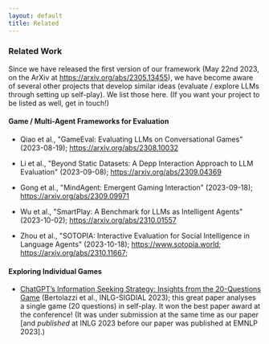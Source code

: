 ```yaml
---
layout: default
title: Related
---
```



### Related Work

Since we have released the first version of our framework (May 22nd 2023, on the ArXiv at <https://arxiv.org/abs/2305.13455>), we have become aware of several other projects that develop similar ideas (evaluate / explore LLMs through setting up self-play). We list those here. (If you want your project to be listed as well, get in touch!)


#### Game / Multi-Agent Frameworks for Evaluation

- Qiao et al., "GameEval: Evaluating LLMs on Conversational Games" (2023-08-19); <https://arxiv.org/abs/2308.10032>

- Li et al., "Beyond Static Datasets: A Depp Interaction Approach to LLM Evaluation" (2023-09-08); <https://arxiv.org/abs/2309.04369>

- Gong et al., "MindAgent: Emergent Gaming Interaction" (2023-09-18); <https://arxiv.org/abs/2309.09971>

- Wu et al., "SmartPlay: A Benchmark for LLMs as Intelligent Agents" (2023-10-02); <https://arxiv.org/abs/2310.01557>

- Zhou et al., "SOTOPIA: Interactive Evaluation for Social Intelligence in Language Agents" (2023-10-18); <https://www.sotopia.world>; <https://arxiv.org/abs/2310.11667>; 



#### Exploring Individual Games

- [ChatGPT’s Information Seeking Strategy: Insights from the 20-Questions Game](https://aclanthology.org/2023.inlg-main.11) (Bertolazzi et al., INLG-SIGDIAL 2023); this great paper analyses a single game (20 questions) in self-play. It won the best paper award at the conference! (It was under submission at the same time as our paper [and *published* at INLG 2023 before our paper was published at EMNLP 2023].)



